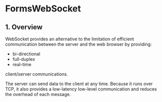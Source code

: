 # FormsWebSocket
## 1. Overview
WebSocket provides an alternative to the limitation of efficient communication
between the server and the web browser by providing:

- bi-directional 
- full-duplex 
- real-time

client/server communications. 

The server can send data to the client at any time. Because it runs over TCP, it also provides a low-latency low-level communication and 
reduces the overhead of each message.
